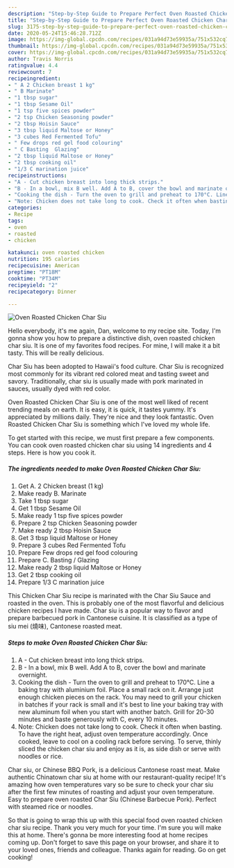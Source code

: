 ```yaml
---
description: "Step-by-Step Guide to Prepare Perfect Oven Roasted Chicken Char Siu"
title: "Step-by-Step Guide to Prepare Perfect Oven Roasted Chicken Char Siu"
slug: 3175-step-by-step-guide-to-prepare-perfect-oven-roasted-chicken-char-siu
date: 2020-05-24T15:46:28.712Z
image: https://img-global.cpcdn.com/recipes/031a94d73e59935a/751x532cq70/oven-roasted-chicken-char-siu-recipe-main-photo.jpg
thumbnail: https://img-global.cpcdn.com/recipes/031a94d73e59935a/751x532cq70/oven-roasted-chicken-char-siu-recipe-main-photo.jpg
cover: https://img-global.cpcdn.com/recipes/031a94d73e59935a/751x532cq70/oven-roasted-chicken-char-siu-recipe-main-photo.jpg
author: Travis Norris
ratingvalue: 4.4
reviewcount: 7
recipeingredient:
- " A 2 Chicken breast 1 kg"
- " B Marinate"
- "1 tbsp sugar"
- "1 tbsp Sesame Oil"
- "1 tsp five spices powder"
- "2 tsp Chicken Seasoning powder"
- "2 tbsp Hoisin Sauce"
- "3 tbsp liquid Maltose or Honey"
- "3 cubes Red Fermented Tofu"
- " Few drops red gel food colouring"
- " C Basting  Glazing"
- "2 tbsp liquid Maltose or Honey"
- "2 tbsp cooking oil"
- "1/3 C marination juice"
recipeinstructions:
- "A - Cut chicken breast into long thick strips."
- "B - In a bowl, mix B well. Add A to B, cover the bowl and marinate overnight."
- "Cooking the dish - Turn the oven to grill and preheat to 170°C. Line a baking tray with aluminium foil. Place a small rack on it. Arrange just enough chicken pieces on the rack. You may need to grill your chicken in batches if your rack is small and it&#39;s best to line your baking tray with new aluminum foil when you start with another batch. Grill for 20-30 minutes and baste generously with C, every 10 minutes."
- "Note: Chicken does not take long to cook. Check it often when basting. To have the right heat, adjust oven temperature accordingly. Once cooked, leave to cool on a cooling rack before serving. To serve, thinly sliced the chicken char siu and enjoy as it is, as side dish or serve with noodles or rice."
categories:
- Recipe
tags:
- oven
- roasted
- chicken

katakunci: oven roasted chicken 
nutrition: 195 calories
recipecuisine: American
preptime: "PT18M"
cooktime: "PT34M"
recipeyield: "2"
recipecategory: Dinner

---
```



![Oven Roasted Chicken Char Siu](https://img-global.cpcdn.com/recipes/031a94d73e59935a/751x532cq70/oven-roasted-chicken-char-siu-recipe-main-photo.jpg)

Hello everybody, it's me again, Dan, welcome to my recipe site. Today, I'm gonna show you how to prepare a distinctive dish, oven roasted chicken char siu. It is one of my favorites food recipes. For mine, I will make it a bit tasty. This will be really delicious.

Char Siu has been adopted to Hawaii&#39;s food culture. Char Siu is recognized most commonly for its vibrant red colored meat and tasting sweet and savory. Traditionally, char siu is usually made with pork marinated in sauces, usually dyed with red color.

Oven Roasted Chicken Char Siu is one of the most well liked of recent trending meals on earth. It is easy, it is quick, it tastes yummy. It's appreciated by millions daily. They're nice and they look fantastic. Oven Roasted Chicken Char Siu is something which I've loved my whole life.


To get started with this recipe, we must first prepare a few components. You can cook oven roasted chicken char siu using 14 ingredients and 4 steps. Here is how you cook it.

<!--inarticleads1-->

##### The ingredients needed to make Oven Roasted Chicken Char Siu:

1. Get  A. 2 Chicken breast (1 kg)
1. Make ready  B. Marinate
1. Take 1 tbsp sugar
1. Get 1 tbsp Sesame Oil
1. Make ready 1 tsp five spices powder
1. Prepare 2 tsp Chicken Seasoning powder
1. Make ready 2 tbsp Hoisin Sauce
1. Get 3 tbsp liquid Maltose or Honey
1. Prepare 3 cubes Red Fermented Tofu
1. Prepare  Few drops red gel food colouring
1. Prepare  C. Basting / Glazing
1. Make ready 2 tbsp liquid Maltose or Honey
1. Get 2 tbsp cooking oil
1. Prepare 1/3 C marination juice


This Chicken Char Siu recipe is marinated with the Char Siu Sauce and roasted in the oven. This is probably one of the most flavorful and delicious chicken recipes I have made. Char siu is a popular way to flavor and prepare barbecued pork in Cantonese cuisine. It is classified as a type of siu mei (燒味), Cantonese roasted meat. 

<!--inarticleads2-->

##### Steps to make Oven Roasted Chicken Char Siu:

1. A - Cut chicken breast into long thick strips.
1. B - In a bowl, mix B well. Add A to B, cover the bowl and marinate overnight.
1. Cooking the dish - Turn the oven to grill and preheat to 170°C. Line a baking tray with aluminium foil. Place a small rack on it. Arrange just enough chicken pieces on the rack. You may need to grill your chicken in batches if your rack is small and it&#39;s best to line your baking tray with new aluminum foil when you start with another batch. Grill for 20-30 minutes and baste generously with C, every 10 minutes.
1. Note: Chicken does not take long to cook. Check it often when basting. To have the right heat, adjust oven temperature accordingly. Once cooked, leave to cool on a cooling rack before serving. To serve, thinly sliced the chicken char siu and enjoy as it is, as side dish or serve with noodles or rice.


Char siu, or Chinese BBQ Pork, is a delicious Cantonese roast meat. Make authentic Chinatown char siu at home with our restaurant-quality recipe! It&#39;s amazing how oven temperatures vary so be sure to check your char siu after the first few minutes of roasting and adjust your oven temperature. Easy to prepare oven roasted Char Siu (Chinese Barbecue Pork). Perfect with steamed rice or noodles. 

So that is going to wrap this up with this special food oven roasted chicken char siu recipe. Thank you very much for your time. I'm sure you will make this at home. There's gonna be more interesting food at home recipes coming up. Don't forget to save this page on your browser, and share it to your loved ones, friends and colleague. Thanks again for reading. Go on get cooking!
